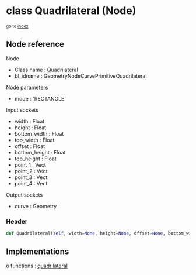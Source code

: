 # class Quadrilateral (Node)

<sub>go to [index](/docs/index.md)</sub>

## Node reference

Node
 - Class name : Quadrilateral
 - bl_idname : GeometryNodeCurvePrimitiveQuadrilateral

Node parameters
 - mode : 'RECTANGLE'

Input sockets
 - width : Float
 - height : Float
 - bottom_width : Float
 - top_width : Float
 - offset : Float
 - bottom_height : Float
 - top_height : Float
 - point_1 : Vect
 - point_2 : Vect
 - point_3 : Vect
 - point_4 : Vect

Output sockets
 - curve : Geometry

### Header

``` python
def Quadrilateral(self, width=None, height=None, offset=None, bottom_width=None, top_width=None, bottom_height=None, top_height=None, point_1=None, point_2=None, point_3=None, point_4=None, mode='RECTANGLE', node_label=None, node_color=None):
```

## Implementations

o functions : [quadrilateral](#quadrilateral)

